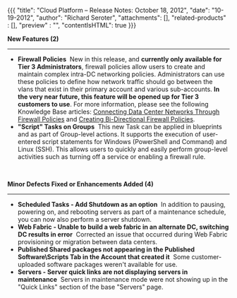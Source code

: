 {{{
  "title": "Cloud Platform – Release Notes: October 18, 2012",
  "date": "10-19-2012",
  "author": "Richard Seroter",
  "attachments": [],
  "related-products" : [],
  "preview" : "",
  "contentIsHTML": true
}}}

<p><strong>New Features (2)</strong>
</p>
<hr />
<ul>
  <li><strong>Firewall Policies</strong>&nbsp;&nbsp;New in this release, and <strong>currently only available for Tier 3 Administrators</strong>, firewall policies allow users to create and maintain complex intra-DC networking policies. Administrators can
    use these policies to define how network traffic should go between the vlans that exist in their primary account and various sub-accounts. <strong>In the very near future, this feature will be opened up for Tier 3 customers to use</strong>. For more
    information, please see the following Knowledge Base articles: <a href="http://help.tier3.com/entries/22196842-connecting-data-center-networks-through-firewall-policies" target="_blank">Connecting Data Center Networks Through Firewall Policies</a>    and <a href="http://help.tier3.com/entries/22210896-creating-bi-directional-firewall-policies" target="_blank">Creating Bi-Directional Firewall Policies</a>.</li>
  <li><strong>"Script" Tasks on Groups</strong>&nbsp;&nbsp;This new Task can be applied in blueprints and as part of Group-level actions. It supports the execution of user-entered script statements for Windows (PowerShell and Command) and Linux (SSH). This
    allows users to quickly and easily perform group-level activities such as turning off a service or enabling a firewall rule.</li>
</ul>
<p>&nbsp;</p>
<p><strong>Minor Defects Fixed or Enhancements Added (4)</strong>
</p>
<hr />
<ul>
  <li><strong>Scheduled Tasks - Add Shutdown as an option</strong>&nbsp;&nbsp;In addition to pausing, powering on, and rebooting servers as part of a maintenance schedule, you can now also perform a server shutdown.</li>
  <li><strong>Web Fabric - Unable to build a web fabric in an alternate DC, switching DC results in error</strong>&nbsp;&nbsp;Corrected an issue that occurred during Web Fabric provisioning or migration between data centers.</li>
  <li><strong>Published Shared packages not appearing in the Published Software\Scripts Tab in the Account that created it</strong>&nbsp;&nbsp;Some customer-uploaded software packages weren't available for use.</li>
  <li><strong>Servers - Server quick links are not displaying servers in maintenance</strong>&nbsp;&nbsp;Servers in maintenance mode were not showing up in the "Quick Links" section of the base "Servers" page.</li>
</ul>
